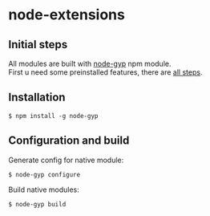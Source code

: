 # node-extensions

## Initial steps  
All modules are built with [node-gyp](https://www.npmjs.com/package/node-gyp) npm module.  
First u need some preinstalled features, there are [all steps](https://github.com/nodejs/node-gyp#installation).

## Installation  
```
$ npm install -g node-gyp
```
## Configuration and build  
Generate config for native module:  
```
$ node-gyp configure
```
Build native modules:  
```
$ node-gyp build
```

